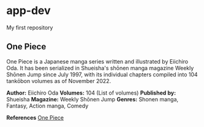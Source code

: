 # app-dev
My first repository

## One Piece
One Piece is a Japanese manga series written and illustrated by Eiichiro Oda. It has been serialized in Shueisha's shōnen manga magazine Weekly Shōnen Jump since July 1997, with its individual chapters compiled into 104 tankōbon volumes as of November 2022.

**Author:** Eiichiro Oda
**Volumes:** 104 (List of volumes)
**Published by:** Shueisha
**Magazine:** Weekly Shōnen Jump
**Genres:** Shonen manga, Fantasy, Action manga, Comedy

**References**
[One Piece]([https://www.example.com](https://en.wikipedia.org/wiki/One_Piece))
